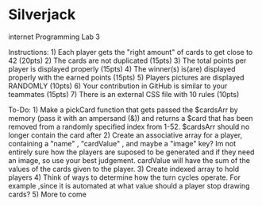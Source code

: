 # Silverjack
internet Programming Lab 3
 
 Instructions:
    1) Each player gets the "right amount" of cards to get close to 42 (20pts)
    2) The cards are not duplicated (15pts)
    3) The total points per player is displayed properly (15pts)
    4) The winner(s) is(are) displayed properly with the earned points (15pts)
    5) Players pictures are displayed RANDOMLY (10pts)
    6) Your contribution in GitHub is similar to your teammates (15pts)
    7) There is an external CSS file with 10 rules (10pts)
      
  To-Do:
    1) Make a pickCard function that gets passed the $cardsArr by memory (pass it with an ampersand (&))
            and returns a $card that has been removed from a randomly specified index from 1-52. $cardsArr
            should no longer contain the card after
    2) Create an associative array for a player, containing a "name" , "cardValue" , and maybe a "image" key?
            Im not entirely sure how the players are suposed to be generated and if they need an image, so use
            your best judgement. cardValue will have the sum of the values of the cards given to the player.
    3) Create indexed array to hold players
    4) Think of ways to determine how the turn cycles operate. For example ,since it is automated at what value should a 
            player stop drawing cards?
    5) More to come
    
     
